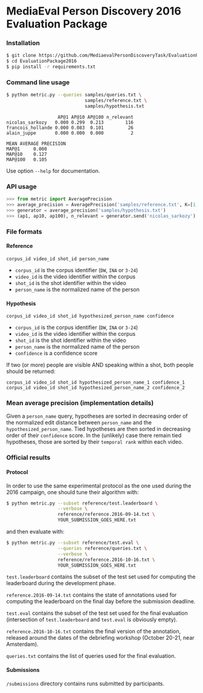 # MediaEval Person Discovery 2016 Evaluation Package

### Installation

```bash
$ git clone https://github.com/MediaevalPersonDiscoveryTask/EvaluationPackage2016.git
$ cd EvaluationPackage2016
$ pip install -r requirements.txt
```

### Command line usage

```bash
$ python metric.py --queries samples/queries.txt \
                             samples/reference.txt \
                             samples/hypothesis.txt
```

```
                   AP@1 AP@10 AP@100 n_relevant
nicolas_sarkozy   0.000 0.299  0.213        116
francois_hollande 0.000 0.083  0.101         26
alain_juppe       0.000 0.000  0.000          2

MEAN AVERAGE PRECISION
MAP@1     0.000
MAP@10    0.127
MAP@100   0.105
```

Use option `--help` for documentation.

### API usage

```python
>>> from metric import AveragePrecision
>>> average_precision = AveragePrecision('samples/reference.txt', K=[1, 10, 100])
>>> generator = average_precision('samples/hypothesis.txt')
>>> (ap1, ap10, ap100), n_relevant = generator.send('nicolas_sarkozy')
```

### File formats

#### Reference

`corpus_id video_id shot_id person_name`
* `corpus_id` is the corpus identifier (`DW`, `INA` or `3-24`)
* `video_id` is the video identifier within the corpus
* `shot_id` is the shot identifier within the video
* `person_name` is the normalized name of the person


#### Hypothesis

`corpus_id video_id shot_id hypothesized_person_name confidence`
* `corpus_id` is the corpus identifier (`DW`, `INA` or `3-24`)
* `video_id` is the video identifier within the corpus
* `shot_id` is the shot identifier within the video
* `person_name` is the normalized name of the person
* `confidence` is a confidence score

If two (or more) people are visible AND speaking within a shot, both people should be returned:
```
corpus_id video_id shot_id hypothesized_person_name_1 confidence_1
corpus_id video_id shot_id hypothesized_person_name_2 confidence_2
```

### Mean average precision (implementation details)

Given a `person_name` query, hypotheses are sorted in decreasing order of the normalized edit distance between `person_name` and the `hypothesized_person_name`. Tied hypotheses are then sorted in decreasing order of their `confidence` score.
In the (unlikely) case there remain tied hypotheses, those are sorted by their `temporal rank` within each video.


### Official results

#### Protocol

In order to use the same experimental protocol as the one used during the 2016 campaign, one should tune their algorithm with:


```bash
$ python metric.py --subset reference/test.leaderboard \
                   --verbose \
                   reference/reference.2016-09-14.txt \
                   YOUR_SUBMISSION_GOES_HERE.txt
```

and then evaluate with:


```bash
$ python metric.py --subset reference/test.eval \
                   --queries reference/queries.txt \
                   --verbose \
                   reference/reference.2016-10-16.txt \
                   YOUR_SUBMISSION_GOES_HERE.txt
```

`test.leaderboard` contains the subset of the test set used for computing the leaderboard during the development phase.

`reference.2016-09-14.txt` contains the state of annotations used for computing the leaderboard on the final day before the submission deadline.

`test.eval` contains the subset of the test set used for the final evaluation (intersection of `test.leaderboard` and `test.eval` is obviously empty).

`reference.2016-10-16.txt` contains the final version of the annotation, released around the dates of the debriefing workshop (October 20-21, near Amsterdam).

`queries.txt` contains the list of queries used for the final evaluation.

####  Submissions

`/submissions` directory contains runs submitted by participants.
